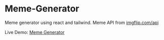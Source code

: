 # Meme-Generator

Meme generator using react and tailwind. Meme API from [imgflip.com/api](https://imgflip.com/api)

Live Demo: [Meme Generator](https://ari-meme-generator.netlify.app/)

